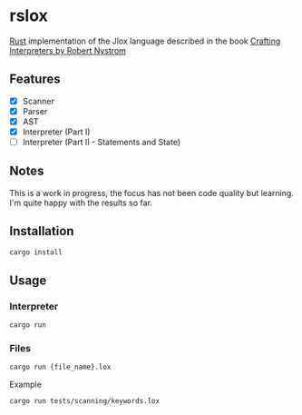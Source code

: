 # rslox

[Rust](https://www.rust-lang.org/) implementation of the Jlox language described in the book [Crafting Interpreters by Robert Nystrom](https://craftinginterpreters.com/contents.html)

## Features

- [x] Scanner
- [x] Parser
- [x] AST
- [x] Interpreter (Part I)
- [ ] Interpreter (Part II - Statements and State)

## Notes

This is a work in progress, the focus has not been code quality but learning.
I'm quite happy with the results so far.

## Installation

```sh
cargo install
```

## Usage

### Interpreter

```sh
cargo run
```

### Files

```sh
cargo run {file_name}.lox
```

Example

```sh
cargo run tests/scanning/keywords.lox
```
